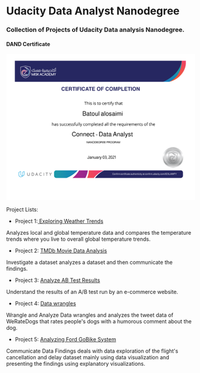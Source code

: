 # Udacity Data Analyst Nanodegree 

### Collection of Projects of Udacity Data analysis Nanodegree.

#### DAND Certificate 
![Certificate](DNND.png)


Project Lists:

- Project 1:[ Exploring Weather Trends](https://github.com/batoull22/Data-Analyst-Nanodegree-Program-/tree/main/Exploring%20Weather%20Trends)

Analyzes local and global temperature data and compares the temperature trends where you live to overall global temperature trends.

- Project 2: [ TMDb Movie Data Analysis](https://github.com/batoull22/Data-Analyst-Nanodegree-Program-/tree/main/TMDb%20Movie%20Data%20Analysis)

Investigate a dataset analyzes a dataset and then communicate the findings.

- Project 3: [ Analyze AB Test Results](https://github.com/batoull22/Data-Analyst-Nanodegree-Program-/tree/main/Analyze%20AB%20Test%20Results)

Understand the results of an A/B test run by an e-commerce website.

- Project 4: [ Data wrangles](https://github.com/batoull22/Data-Analyst-Nanodegree-Program-/tree/main/data%20wrangle)

Wrangle and Analyze Data wrangles and analyzes the tweet data of WeRateDogs that rates people's dogs with a humorous comment about the dog.

- Project 5: [ Analyzing Ford GoBike System](https://github.com/batoull22/Data-Analyst-Nanodegree-Program-/tree/main/Analyzing%20Ford%20GoBike%20System)

Communicate Data Findings deals with data exploration of the flight's cancellation and delay dataset mainly using data visualization and presenting the findings using explanatory visualizations.
